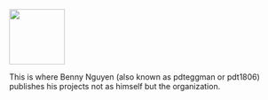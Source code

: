 <img src="https://bnmp-inc.github.io/img/BNMP.svg" width="100px">

This is where Benny Nguyen (also known as pdteggman or pdt1806) publishes his projects not as himself but the organization.
